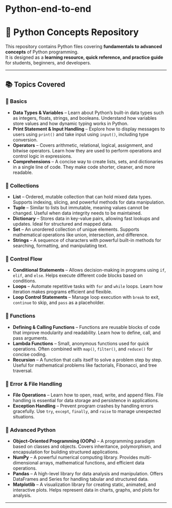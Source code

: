 # Python-end-to-end
# 🐍 Python Concepts Repository  

This repository contains Python files covering **fundamentals to advanced concepts** of Python programming.  
It is designed as a **learning resource, quick reference, and practice guide** for students, beginners, and developers.

---

## 📚 Topics Covered  

### 🔹 Basics  
- **Data Types & Variables** – Learn about Python’s built-in data types such as integers, floats, strings, and booleans. Understand how variables store values and how dynamic typing works in Python.  
- **Print Statement & Input Handling** – Explore how to display messages to users using `print()` and take input using `input()`, including type conversion.  
- **Operators** – Covers arithmetic, relational, logical, assignment, and bitwise operators. Learn how they are used to perform operations and control logic in expressions.  
- **Comprehensions** – A concise way to create lists, sets, and dictionaries in a single line of code. They make code shorter, cleaner, and more readable.  

### 🔹 Collections  
- **List** – Ordered, mutable collection that can hold mixed data types. Supports indexing, slicing, and powerful methods for data manipulation.  
- **Tuple** – Similar to lists but immutable, meaning values cannot be changed. Useful when data integrity needs to be maintained.  
- **Dictionary** – Stores data in key-value pairs, allowing fast lookups and updates. Ideal for structured and mapped data.  
- **Set** – An unordered collection of unique elements. Supports mathematical operations like union, intersection, and difference.  
- **Strings** – A sequence of characters with powerful built-in methods for searching, formatting, and manipulating text.  

### 🔹 Control Flow  
- **Conditional Statements** – Allows decision-making in programs using `if`, `elif`, and `else`. Helps execute different code blocks based on conditions.  
- **Loops** – Automate repetitive tasks with `for` and `while` loops. Learn how iteration makes programs efficient and flexible.  
- **Loop Control Statements** – Manage loop execution with `break` to exit, `continue` to skip, and `pass` as a placeholder.  

### 🔹 Functions  
- **Defining & Calling Functions** – Functions are reusable blocks of code that improve modularity and readability. Learn how to define, call, and pass arguments.  
- **Lambda Functions** – Small, anonymous functions used for quick operations. Often combined with `map()`, `filter()`, and `reduce()` for concise coding.  
- **Recursion** – A function that calls itself to solve a problem step by step. Useful for mathematical problems like factorials, Fibonacci, and tree traversal.  

### 🔹 Error & File Handling  
- **File Operations** – Learn how to open, read, write, and append files. File handling is essential for data storage and persistence in applications.  
- **Exception Handling** – Prevent program crashes by handling errors gracefully. Use `try`, `except`, `finally`, and `raise` to manage unexpected situations.  

### 🔹 Advanced Python  
- **Object-Oriented Programming (OOPs)** – A programming paradigm based on classes and objects. Covers inheritance, polymorphism, and encapsulation for building structured applications.  
- **NumPy** – A powerful numerical computing library. Provides multi-dimensional arrays, mathematical functions, and efficient data operations.  
- **Pandas** – A high-level library for data analysis and manipulation. Offers DataFrames and Series for handling tabular and structured data.  
- **Matplotlib** – A visualization library for creating static, animated, and interactive plots. Helps represent data in charts, graphs, and plots for analysis.  

---
